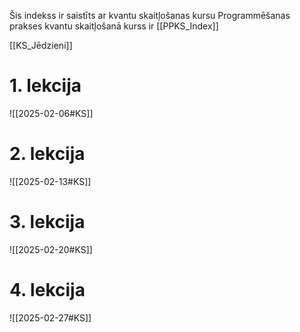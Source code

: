 Šis indekss ir saistīts ar kvantu skaitļošanas kursu
Programmēšanas prakses kvantu skaitļošanā kurss ir [[PPKS_Index]]

[[KS_Jēdzieni]]
# 1. lekcija
![[2025-02-06#KS]]

# 2. lekcija

![[2025-02-13#KS]]

# 3. lekcija

![[2025-02-20#KS]]

# 4. lekcija

![[2025-02-27#KS]]
